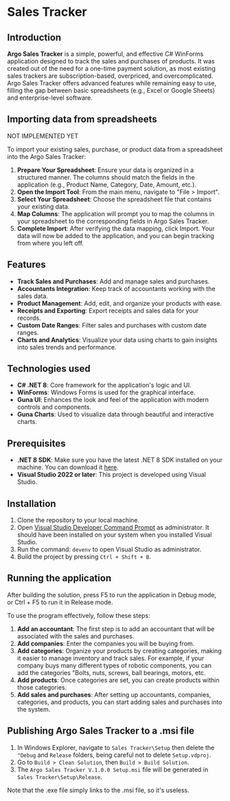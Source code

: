 # Sales Tracker

## Introduction
**Argo Sales Tracker** is a simple, powerful, and effective C# WinForms application designed to track the sales and purchases of products. It was created out of the need for a one-time payment solution, as most existing sales trackers are subscription-based, overpriced, and overcomplicated. Argo Sales Tracker offers advanced features while remaining easy to use, filling the gap between basic spreadsheets (e.g., Excel or Google Sheets) and enterprise-level software.

## Importing data from spreadsheets
NOT IMPLEMENTED YET

To import your existing sales, purchase, or product data from a spreadsheet into the Argo Sales Tracker:

1. **Prepare Your Spreadsheet**: Ensure your data is organized in a structured manner. The columns should match the fields in the application (e.g., Product Name, Category, Date, Amount, etc.).
2. **Open the Import Tool**: From the main menu, navigate to "File > Import".
3. **Select Your Spreadsheet**: Choose the spreadsheet file that contains your existing data.
4. **Map Columns**: The application will prompt you to map the columns in your spreadsheet to the corresponding fields in Argo Sales Tracker.
5. **Complete Import**: After verifying the data mapping, click Import. Your data will now be added to the application, and you can begin tracking from where you left off.

## Features
- **Track Sales and Purchases**: Add and manage sales and purchases.
- **Accountants Integration**: Keep track of accountants working with the sales data.
- **Product Management**: Add, edit, and organize your products with ease.
- **Receipts and Exporting**: Export receipts and sales data for your records.
- **Custom Date Ranges**: Filter sales and purchases with custom date ranges.
- **Charts and Analytics**: Visualize your data using charts to gain insights into sales trends and performance.

## Technologies used
- **C# .NET 8**: Core framework for the application's logic and UI.
- **WinForms**: Windows Forms is used for the graphical interface.
- **Guna UI**: Enhances the look and feel of the application with modern controls and components.
- **Guna Charts**: Used to visualize data through beautiful and interactive charts.

## Prerequisites
- **.NET 8 SDK**: Make sure you have the latest .NET 8 SDK installed on your machine. You can download it [here](https://dotnet.microsoft.com/en-us/download/dotnet/8.0).
- **Visual Studio 2022 or later**: This project is developed using Visual Studio.

## Installation
1. Clone the repository to your local machine.
2.	Open [Visual Studio Developer Command Prompt](https://learn.microsoft.com/en-us/visualstudio/ide/reference/command-prompt-powershell?view=vs-2022) as administrator. It should have been installed on your system when you installed Visual Studio.
3.	Run the command:  ```devenv``` to open Visual Studio as administrator.
4. Build the project by pressing ```Ctrl + Shift + B```.

## Running the application
After building the solution, press F5 to run the application in Debug mode, or Ctrl + F5 to run it in Release mode.

To use the program effectively, follow these steps:
1.	**Add an accountant**: The first step is to add an accountant that will be associated with the sales and purchases.
2.	**Add companies**: Enter the companies you will be buying from.
3.	**Add categories**: Organize your products by creating categories, making it easier to manage inventory and track sales. For example, if your company buys many different types of robotic components, you can add the categories "Bolts, nuts, screws, ball bearings, motors, etc.
4.	**Add products**: Once categories are set, you can create products within those categories.
5.	**Add sales and purchases**: After setting up accountants, companies, categories, and products, you can start adding sales and purchases into the system.

## Publishing Argo Sales Tracker to a .msi file
1. In Windows Explorer, navigate to ```Sales Tracker\Setup``` then delete the ```"Debug``` and ```Release``` folders, being careful not to delete ```Setup.vdproj```.
2. Go to ```Build > Clean Solution```, then ```Build > Build Solution```.
4. The ```Argo Sales Tracker V.1.0.0 Setup.msi``` file will be generated in ```Sales Tracker\Setup\Release```.

Note that the .exe file simply links to the .msi file, so it's useless.
